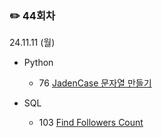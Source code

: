 ### ✏️ 44회차

24.11.11 (월)

- Python

  - 76 [JadenCase 문자열 만들기](https://school.programmers.co.kr/learn/courses/30/lessons/12951)
 
- SQL

  - 103 [Find Followers Count](https://leetcode.com/problems/find-followers-count/description/)
